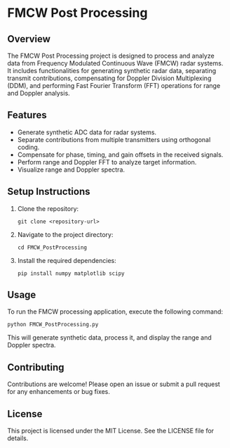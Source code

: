 # FMCW Post Processing

## Overview
The FMCW Post Processing project is designed to process and analyze data from Frequency Modulated Continuous Wave (FMCW) radar systems. It includes functionalities for generating synthetic radar data, separating transmit contributions, compensating for Doppler Division Multiplexing (DDM), and performing Fast Fourier Transform (FFT) operations for range and Doppler analysis.

## Features
- Generate synthetic ADC data for radar systems.
- Separate contributions from multiple transmitters using orthogonal coding.
- Compensate for phase, timing, and gain offsets in the received signals.
- Perform range and Doppler FFT to analyze target information.
- Visualize range and Doppler spectra.

## Setup Instructions
1. Clone the repository:
   ```
   git clone <repository-url>
   ```
2. Navigate to the project directory:
   ```
   cd FMCW_PostProcessing
   ```
3. Install the required dependencies:
   ```
   pip install numpy matplotlib scipy
   ```

## Usage
To run the FMCW processing application, execute the following command:
```
python FMCW_PostProcessing.py
```

This will generate synthetic data, process it, and display the range and Doppler spectra.

## Contributing
Contributions are welcome! Please open an issue or submit a pull request for any enhancements or bug fixes.

## License
This project is licensed under the MIT License. See the LICENSE file for details.